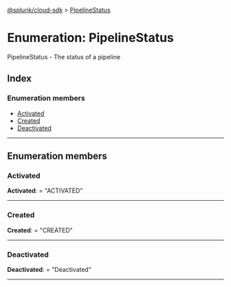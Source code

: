 [@splunk/cloud-sdk](../README.md) > [PipelineStatus](../enums/pipelinestatus.md)

# Enumeration: PipelineStatus

PipelineStatus - The status of a pipeline

## Index

### Enumeration members

* [Activated](pipelinestatus.md#activated)
* [Created](pipelinestatus.md#created)
* [Deactivated](pipelinestatus.md#deactivated)

---

## Enumeration members

<a id="activated"></a>

###  Activated

**Activated**:  = "ACTIVATED"

___
<a id="created"></a>

###  Created

**Created**:  = "CREATED"

___
<a id="deactivated"></a>

###  Deactivated

**Deactivated**:  = "Deactivated"

___

